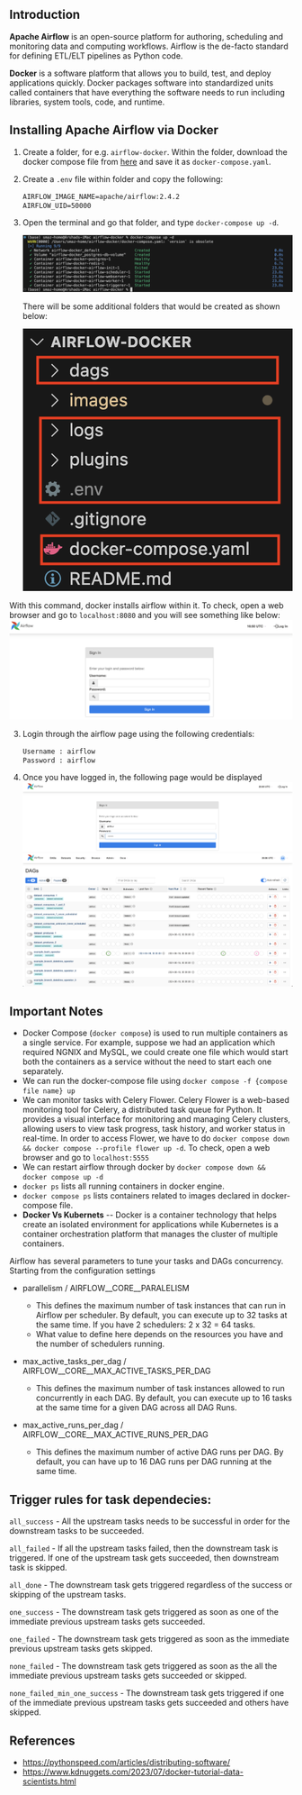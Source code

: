 Introduction
------------
**Apache Airflow** is an open-source platform for authoring, scheduling and monitoring data and computing workflows. Airflow is the de-facto standard for defining ETL/ELT pipelines as Python code.

**Docker** is a software platform that allows you to build, test, and deploy applications quickly. Docker packages software into standardized units called containers that have everything the software needs to run including libraries, system tools, code, and runtime.

Installing Apache Airflow via Docker
------------------------------------
1. Create a folder, for e.g. `airflow-docker`. Within the folder, download the docker compose file from [here](https://airflow.apache.org/docs/apache-airflow/2.5.1/docker-compose.yaml) and save it as `docker-compose.yaml`.

2. Create a `.env` file within folder and copy the following:

	~~~
	AIRFLOW_IMAGE_NAME=apache/airflow:2.4.2
	AIRFLOW_UID=50000
	~~~

2. Open the terminal and go that folder, and type `docker-compose up -d`.

    ![alt text](images/docker-airflow.png "Installing airflow through docker")

	There will be some additional folders that would be created as shown below:

	![alt text](images/docker-airflow2.png "Airflow through docker")


With this command, docker installs airflow within it. To check, open a web browser and go to `localhost:8080` and you will see something like below:
![alt text](images/airflow-login.png "Airflow login page")

3. Login through the airflow page using the following credentials:
	~~~
	Username : airflow
	Password : airflow
	~~~

4. Once you have logged in, the following page would be displayed
![alt text](images/airflow-login2.png "Airflow login page")
![alt text](images/airflow-login3.png "Airflow login page")


Important Notes
---------------
+ Docker Compose (`docker compose`) is used to run multiple containers as a single service. For example, suppose we had an application which required NGNIX and MySQL, we could create one file which would start both the containers as a service without the need to start each one separately.
+ We can run the docker-compose file using `docker compose -f {compose file name} up`
+ We can monitor tasks with Celery Flower. Celery Flower is a web-based monitoring tool for Celery, a distributed task queue for Python. It provides a visual interface for monitoring and managing Celery clusters, allowing users to view task progress, task history, and worker status in real-time.
In order to access Flower, we have to do `docker compose down && docker compose --profile flower up -d`. To check, open a web browser and go to `localhost:5555`
+ We can restart airflow through docker by `docker compose down && docker compose up -d`
+ `docker ps` lists all running containers in docker engine. 
+ `docker compose ps` lists containers related to images declared in docker-compose file.
+ **Docker Vs Kubernets** -- Docker is a container technology that helps create an isolated environment for applications while Kubernetes is a container orchestration platform that manages the cluster of multiple containers.

Airflow has several parameters to tune your tasks and DAGs concurrency. Starting from the configuration settings
+ parallelism / AIRFLOW__CORE__PARALELISM
	- This defines the maximum number of task instances that can run in Airflow per scheduler. By default, you can execute up to 32 tasks at the same time. If you have 2 schedulers: 2 x 32 = 64 tasks.
	- What value to define here depends on the resources you have and the number of schedulers running.

+ max_active_tasks_per_dag / AIRFLOW__CORE__MAX_ACTIVE_TASKS_PER_DAG
	- This defines the maximum number of task instances allowed to run concurrently in each DAG. By default, you can execute up to 16 tasks at the same time for a given DAG across all DAG Runs.

+ max_active_runs_per_dag / AIRFLOW__CORE__MAX_ACTIVE_RUNS_PER_DAG
	- This defines the maximum number of active DAG runs per DAG. By default, you can have up to 16 DAG runs per DAG running at the same time.


Trigger rules for task dependecies:
-----------------------------------
`all_success` - All the upstream tasks needs to be successful in order for the downstream tasks to be succeeded.

`all_failed` - If all the upstream tasks failed, then the downstream task is triggered. If one of the upstream task gets succeeded, then downstream task is skipped.

`all_done` - The downstream task gets triggered regardless of the success or skipping of the upstream tasks.

`one_success` - The downstream task gets triggered as soon as one of the immediate previous upstream tasks gets succeeded.

`one_failed` - The downstream task gets triggered as soon as the immediate previous upstream tasks gets skipped.

`none_failed` - The downstream task gets triggered as soon as the all the immediate previous upstream tasks gets succeeded or skipped.

`none_failed_min_one_success` - The downstream task gets triggered if one of the immediate previous upstream tasks gets succeeded and others have skipped.

References
----------
+ https://pythonspeed.com/articles/distributing-software/
+ https://www.kdnuggets.com/2023/07/docker-tutorial-data-scientists.html